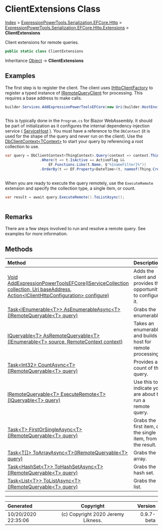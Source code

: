 ﻿# ClientExtensions Class

[Index](../index.md) > [ExpressionPowerTools.Serialization.EFCore.Http](ExpressionPowerTools.Serialization.EFCore.Http.a.md) > [ExpressionPowerTools.Serialization.EFCore.Http.Extensions](ExpressionPowerTools.Serialization.EFCore.Http.Extensions.n.md) > **ClientExtensions**

Client extensions for remote queries.

```csharp
public static class ClientExtensions
```

Inheritance [Object](https://docs.microsoft.com/dotnet/api/system.object) → **ClientExtensions**

## Examples

The first step is to register the client. The client uses [IHttpClientFactory](https://docs.microsoft.com/dotnet/api/system.net.http.ihttpclientfactory) to register a
            typed instance of [IRemoteQueryClient](ExpressionPowerTools.Serialization.EFCore.Http.Signatures.IRemoteQueryClient.i.md) for processing. This requires a base address to make calls.

```csharp
builder.Services.AddExpressionPowerToolsEFCore(new Uri(builder.HostEnvironment.BaseAddress));
            
```

This is typically done in the `Program.cs` for Blazor WebAssembly. It should be part of initialization as it
            configures the internal dependency injection service ( [ServiceHost](ExpressionPowerTools.Core.Dependencies.ServiceHost.cs.md) ). You must have a reference to the `DbContext` (it is used for the shape of the query and never run on the client). Use the [DbClientContext&lt;TContext>](ExpressionPowerTools.Serialization.EFCore.Http.Queryable.DbClientContext`1.cs.md) to start your query by referencing a root collection to use.

```csharp
var query = DbClientContext<ThingContext>.Query(context => context.Things)
                .Where(t => t.IsActive == ActiveFlag &&
                    EF.Functions.Like(t.Name, $"%{nameFilter}%"))
                .OrderBy(t => EF.Property<DateTime>(t, nameof(Thing.Created)));
            
```

When you are ready to execute the query remotely, use the `ExecuteRemote` extension
            and specify the collection type, a single item, or count.

```csharp
var result = await query.ExecuteRemote().ToListAsync();
            
```

## Remarks

There are a few steps involved to run and resolve a remote query. See examples for more information.

## Methods

| Method | Description |
| :-- | :-- |
| [Void AddExpressionPowerToolsEFCore(IServiceCollection collection, Uri baseAddress, Action&lt;IClientHttpConfiguration> configure)](ExpressionPowerTools.Serialization.EFCore.Http.Extensions.ClientExtensions.AddExpressionPowerToolsEFCore.m.md) | Adds the client and provides the opportunity to configure it. |
| [Task&lt;IEnumerable&lt;T>> AsEnumerableAsync&lt;T>(IRemoteQueryable&lt;T> query)](ExpressionPowerTools.Serialization.EFCore.Http.Extensions.ClientExtensions.AsEnumerableAsync.m.md) | Grabs the enumerable. |
| [IQueryable&lt;T> AsRemoteQueryable&lt;T>(IEnumerable&lt;T> source, RemoteContext context)](ExpressionPowerTools.Serialization.EFCore.Http.Extensions.ClientExtensions.AsRemoteQueryable.m.md) | Takes an enumerable and builds a host for remote processing. |
| [Task&lt;Int32> CountAsync&lt;T>(IRemoteQueryable&lt;T> query)](ExpressionPowerTools.Serialization.EFCore.Http.Extensions.ClientExtensions.CountAsync.m.md) | Provides a count of the query. |
| [IRemoteQueryable&lt;T> ExecuteRemote&lt;T>(IQueryable&lt;T> query)](ExpressionPowerTools.Serialization.EFCore.Http.Extensions.ClientExtensions.ExecuteRemote.m.md) | Use this to indicate you are about to run a remote query. |
| [Task&lt;T> FirstOrSingleAsync&lt;T>(IRemoteQueryable&lt;T> query)](ExpressionPowerTools.Serialization.EFCore.Http.Extensions.ClientExtensions.FirstOrSingleAsync.m.md) | Grabs the first item, or the single item, from the result. |
| [Task&lt;T[]> ToArrayAsync&lt;T>(IRemoteQueryable&lt;T> query)](ExpressionPowerTools.Serialization.EFCore.Http.Extensions.ClientExtensions.ToArrayAsync.m.md) | Grabs the array. |
| [Task&lt;HashSet&lt;T>> ToHashSetAsync&lt;T>(IRemoteQueryable&lt;T> query)](ExpressionPowerTools.Serialization.EFCore.Http.Extensions.ClientExtensions.ToHashSetAsync.m.md) | Grabs the hash set. |
| [Task&lt;List&lt;T>> ToListAsync&lt;T>(IRemoteQueryable&lt;T> query)](ExpressionPowerTools.Serialization.EFCore.Http.Extensions.ClientExtensions.ToListAsync.m.md) | Grabs the list. |

---

| Generated | Copyright | Version |
| :-- | :-: | --: |
| 10/20/2020 22:35:06 | (c) Copyright 2020 Jeremy Likness. | 0.9.7-beta |
